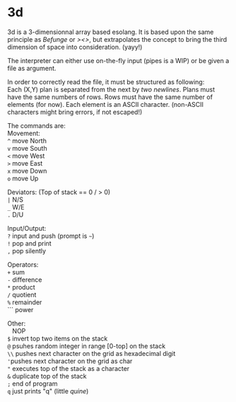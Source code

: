 # 3d

3d is a 3-dimensionnal array based esolang.
It is based upon the same principle as *Befunge* or *><>*, but extrapolates the concept to bring the third dimension of space into consideration. (yayy!)

The interpreter can either use on-the-fly input (pipes is a WIP) or be given a file as argument.

In order to correctly read the file, it must be structured as following:  
  Each (X,Y) plan is separated from the next by *two newlines*.
  Plans must have the same numbers of rows.
  Rows must have the same number of elements (for now).
  Each element is an ASCII character. (non-ASCII characters might bring errors, if not escaped!)

The commands are:  
Movement:  
   `^` move North  
   `v` move South  
   `<` move West  
   `>` move East  
   `x` move Down  
   `o` move Up  

Deviators: (Top of stack == 0 / > 0)  
  `|` N/S  
  `_` W/E  
  `.` D/U  

Input/Output:  
  `?` input and push (prompt is `~`)  
  `!` pop and print  
  `,` pop silently  

Operators:  
  `+` sum  
  `-` difference  
  `*` product  
  `/` quotient  
  `%` remainder  
  ``\` power  

Other:  
  ` ` NOP  
  `$` invert top two items on the stack  
  `@` psuhes random integer in range [0-top] on the stack  
  `\\` pushes next character on the grid as hexadecimal digit  
  `'`pushes next character on the grid as char  
  `"` executes top of the stack as a character  
  `&` duplicate top of the stack  
  `;` end of program  
  `q` just prints "q" (little *quine*)
